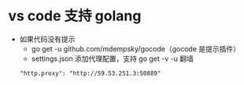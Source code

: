 # vs code 支持 golang

- 如果代码没有提示
  - go get -u github.com/mdempsky/gocode（gocode 是提示插件）
  - settings.json 添加代理配置，支持 go get -v -u 翻墙
  ```
  "http.proxy": "http://59.53.251.3:50889"
  ```
